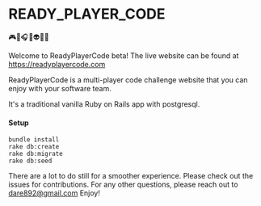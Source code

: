 # READY_PLAYER_CODE
:video_game::game_die::headphones::boom::alien::dancers::skull:


Welcome to ReadyPlayerCode beta! The live website can be found at https://readyplayercode.com

ReadyPlayerCode is a multi-player code challenge website that you can enjoy with your software team. 

It's a traditional vanilla Ruby on Rails app with postgresql.

#### Setup
```
bundle install
rake db:create
rake db:migrate
rake db:seed
```

There are a lot to do still for a smoother experience. Please check out the issues for contributions.
For any other questions, please reach out to dare892@gmail.com
Enjoy!
